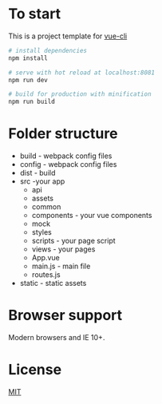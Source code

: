 # To start

This is a project template for [vue-cli](https://github.com/vuejs/vue-cli)

``` bash
# install dependencies
npm install

# serve with hot reload at localhost:8081
npm run dev

# build for production with minification
npm run build

```

# Folder structure
* build - webpack config files
* config - webpack config files
* dist - build
* src -your app
    * api
    * assets
    * common
    * components - your vue components
    * mock
    * styles
    * scripts - your page script
    * views - your pages
    * App.vue
    * main.js - main file
    * routes.js
* static - static assets

# Browser support

Modern browsers and IE 10+.

# License
[MIT](http://opensource.org/licenses/MIT)

